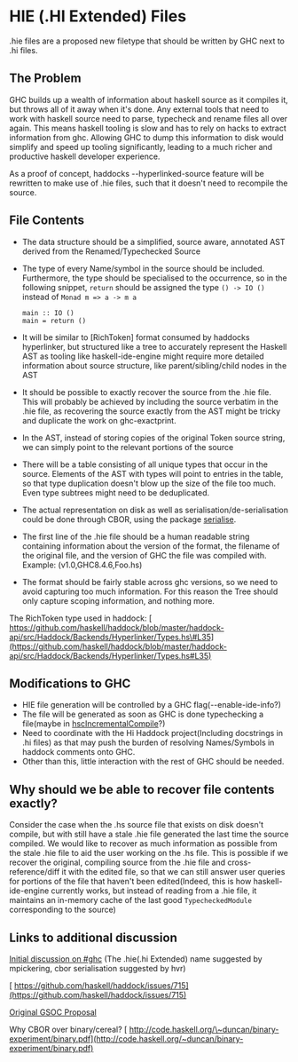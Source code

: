 # HIE (.HI Extended) Files



.hie files are a proposed new filetype that should be written by GHC next to .hi files.


## The Problem



GHC builds up a wealth of information about haskell source as it compiles it, but throws all of it away when it's done. Any external tools that need to work with haskell source need to parse, typecheck and rename files all over again. This means haskell tooling is slow and has to rely on hacks to extract information from ghc.
Allowing GHC to dump this information to disk would simplify and speed up tooling significantly, leading to a much richer and productive haskell developer experience.



As a proof of concept, haddocks --hyperlinked-source feature will be rewritten to make use of .hie files, such that it doesn't need to recompile the source.


## File Contents


- The data structure should be a simplified, source aware, annotated AST derived from the Renamed/Typechecked Source
- The type of every Name/symbol in the source should be included. Furthermore, the type should be specialised to the occurrence, so in the following snippet, `return` should be assigned the type `() -> IO ()` instead of `Monad m => a -> m a`

  ```wiki
  main :: IO ()
  main = return ()
  ```

- It will be similar to \[RichToken\] format consumed by haddocks hyperlinker, but structured like a tree to accurately represent the Haskell AST as tooling like haskell-ide-engine might require more detailed information about source structure, like parent/sibling/child nodes in the AST
- It should be possible to exactly recover the source from the .hie file. This will probably be achieved by including the source verbatim in the .hie file, as recovering the source exactly from the AST might be tricky and duplicate the work on ghc-exactprint.
- In the AST, instead of storing copies of the original Token source string, we can simply point to the relevant portions of the source
- There will be a table consisting of all unique types that occur in the source. Elements of the AST with types will point to entries in the table, so that type duplication doesn't blow up the size of the file too much. Even type subtrees might need to be deduplicated.
- The actual representation on disk as well as serialisation/de-serialisation could be done through CBOR, using the package [
  serialise](https://hackage.haskell.org/package/serialise-0.2.0.0).
- The first line of the .hie file should be a human readable string containing information about the version of the format, the filename of the original file, and the version of GHC the file was compiled with. Example: (v1.0,GHC8.4.6,Foo.hs)
- The format should be fairly stable across ghc versions, so we need to avoid capturing too much information. For this reason the Tree should only capture scoping information, and nothing more.


The RichToken type used in haddock: [
https://github.com/haskell/haddock/blob/master/haddock-api/src/Haddock/Backends/Hyperlinker/Types.hs\#L35](https://github.com/haskell/haddock/blob/master/haddock-api/src/Haddock/Backends/Hyperlinker/Types.hs#L35)


## Modifications to GHC


- HIE file generation will be controlled by a GHC flag(--enable-ide-info?)
- The file will be generated as soon as GHC is done typechecking a file(maybe in [
  hscIncrementalCompile](https://www.stackage.org/haddock/nightly-2018-05-04/ghc-8.4.2/src/HscMain.html#hscIncrementalCompile)?)
- Need to coordinate with the Hi Haddock project(Including docstrings in .hi files) as that may push the burden of resolving Names/Symbols in haddock comments onto GHC.
- Other than this, little interaction with the rest of GHC should be needed.

## Why should we be able to recover file contents exactly?



Consider the case when the .hs source file that exists on disk doesn't compile, but with still have a stale .hie file generated the last time the source compiled. We would like to recover as much information as possible from the
stale .hie file to aid the user working on the .hs file. This is possible if we recover the original, compiling source from the .hie file and cross-reference/diff it with the edited file, so that we can still answer user queries for
portions of the file that haven't been edited(Indeed, this is how haskell-ide-engine currently works, but instead of reading from a .hie file, it maintains an in-memory cache of the last good `TypecheckedModule` corresponding to the source)


## Links to additional discussion



[
Initial discussion on \#ghc](https://gist.github.com/wz1000/46bb4b2121f0911bbbf4d4743fafaba8) (The .hie(.hi Extended) name suggested by mpickering, cbor serialisation suggested by hvr)



[
https://github.com/haskell/haddock/issues/715](https://github.com/haskell/haddock/issues/715)



[
Original GSOC Proposal](https://docs.google.com/document/d/1QP4tV-oSJd3X90JKVY4D__Dfr-ypVB57p1yDqyk2aQ8/edit?usp=sharing)



Why CBOR over binary/cereal? [
http://code.haskell.org/\~duncan/binary-experiment/binary.pdf](http://code.haskell.org/~duncan/binary-experiment/binary.pdf)



